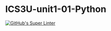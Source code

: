 # ICS3U-unit1-01-Python

[![GitHub's Super Linter](https://github.com/Ethan-Prieur1/ICS3U-unit1-01-Python/workflows/GitHub's%20Super%20Linter/badge.svg)](https://github.com/Ethan-Prieur1/ICS3U-unit1-01-Python/actions)

